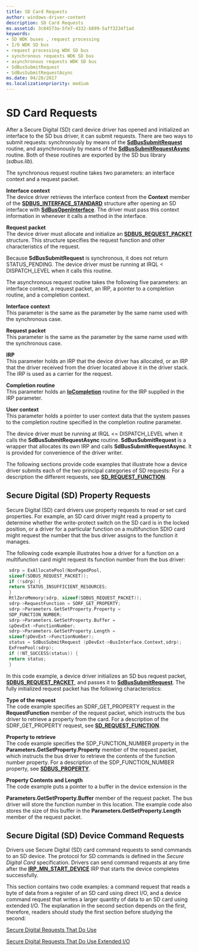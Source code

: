 ```yaml
---
title: SD Card Requests
author: windows-driver-content
description: SD Card Requests
ms.assetid: 3c04573a-5fe7-4332-b899-5aff3234f1ad
keywords:
- SD WDK buses , request processing
- I/O WDK SD bus
- request processing WDK SD bus
- synchronous requests WDK SD bus
- asynchronous requests WDK SD bus
- SdBusSubmitRequest
- SdBusSubmitRequestAsync
ms.date: 04/20/2017
ms.localizationpriority: medium
---
```


# SD Card Requests


After a Secure Digital (SD) card device driver has opened and initialized an interface to the SD bus driver, it can submit requests. There are two ways to submit requests: synchronously by means of the [**SdBusSubmitRequest**](https://msdn.microsoft.com/library/windows/hardware/ff537909) routine, and asynchronously by means of the [**SdBusSubmitRequestAsync**](https://msdn.microsoft.com/library/windows/hardware/ff537914) routine. Both of these routines are exported by the SD bus library (*sdbus.lib*).

The synchronous request routine takes two parameters: an interface context and a request packet.

<a href="" id="interface-context"></a>**Interface context**  
The device driver retrieves the interface context from the **Context** member of the [**SDBUS\_INTERFACE\_STANDARD**](https://msdn.microsoft.com/library/windows/hardware/ff537923) structure after opening an SD interface with [**SdBusOpenInterface**](https://msdn.microsoft.com/library/windows/hardware/ff537906). The driver must pass this context information in whenever it calls a method in the interface.

<a href="" id="request-packet"></a>**Request packet**  
The device driver must allocate and initialize an [**SDBUS\_REQUEST\_PACKET**](https://msdn.microsoft.com/library/windows/hardware/ff537931) structure. This structure specifies the request function and other characteristics of the request.

Because **SdBusSubmitRequest** is synchronous, it does not return STATUS\_PENDING. The device driver must be running at IRQL &lt; DISPATCH\_LEVEL when it calls this routine.

The asynchronous request routine takes the following five parameters: an interface context, a request packet, an IRP, a pointer to a completion routine, and a completion context.

<a href="" id="interface-context"></a>**Interface context**  
This parameter is the same as the parameter by the same name used with the synchronous case.

<a href="" id="request-packet"></a>**Request packet**  
This parameter is the same as the parameter by the same name used with the synchronous case.

<a href="" id="irp"></a>**IRP**  
This parameter holds an IRP that the device driver has allocated, or an IRP that the driver received from the driver located above it in the driver stack. The IRP is used as a carrier for the request.

<a href="" id="completion-routine"></a>**Completion routine**  
This parameter holds an [**IoCompletion**](https://msdn.microsoft.com/library/windows/hardware/ff548354) routine for the IRP supplied in the IRP parameter.

<a href="" id="user-context"></a>**User context**  
This parameter holds a pointer to user context data that the system passes to the completion routine specified in the completion routine parameter.

The device driver must be running at IRQL &lt;= DISPATCH\_LEVEL when it calls the **SdBusSubmitRequestAsync** routine. **SdBusSubmitRequest** is a wrapper that allocates its own IRP and calls **SdBusSubmitRequestAsync**. It is provided for convenience of the driver writer.

The following sections provide code examples that illustrate how a device driver submits each of the two principal categories of SD requests: For a description the different requests, see [**SD\_REQUEST\_FUNCTION**](https://msdn.microsoft.com/library/windows/hardware/ff538012).

## Secure Digital (SD) Property Requests


Secure Digital (SD) card drivers use property requests to read or set card properties. For example, an SD card driver might read a property to determine whether the write-protect switch on the SD card is in the locked position, or a driver for a particular function on a multifunction SDIO card might request the number that the bus driver assigns to the function it manages.

The following code example illustrates how a driver for a function on a multifunction card might request its function number from the bus driver:

```cpp
 sdrp = ExAllocatePool(NonPagedPool, 
 sizeof(SDBUS_REQUEST_PACKET));
 if (!sdrp) {
 return STATUS_INSUFFICIENT_RESOURCES;
 }
 RtlZeroMemory(sdrp, sizeof(SDBUS_REQUEST_PACKET));
 sdrp->RequestFunction = SDRF_GET_PROPERTY;
 sdrp->Parameters.GetSetProperty.Property = 
 SDP_FUNCTION_NUMBER;
 sdrp->Parameters.GetSetProperty.Buffer = 
 &pDevExt->FunctionNumber;
 sdrp->Parameters.GetSetProperty.Length = 
 sizeof(pDevExt->FunctionNumber);
 status = SdBusSubmitRequest (pDevExt->BusInterface.Context,sdrp);
 ExFreePool(sdrp);
 if (!NT_SUCCESS(status)) {
 return status;
 }
```

In this code example, a device driver initializes an SD bus request packet, [**SDBUS\_REQUEST\_PACKET**](https://msdn.microsoft.com/library/windows/hardware/ff537931), and passes it to [**SdBusSubmitRequest**](https://msdn.microsoft.com/library/windows/hardware/ff537909). The fully initialized request packet has the following characteristics:

<a href="" id="type-of-the-request"></a>**Type of the request**  
The code example specifies an SDRF\_GET\_PROPERTY request in the **RequestFunction** member of the request packet, which instructs the bus driver to retrieve a property from the card. For a description of the SDRF\_GET\_PROPERTY request, see [**SD\_REQUEST\_FUNCTION**](https://msdn.microsoft.com/library/windows/hardware/ff538012).

<a href="" id="property-to-retrieve"></a>**Property to retrieve**  
The code example specifies the SDP\_FUNCTION\_NUMBER property in the **Parameters.GetSetProperty.Property** member of the request packet, which instructs the bus driver to retrieve the contents of the function number property. For a description of the SDP\_FUNCTION\_NUMBER property, see [**SDBUS\_PROPERTY**](https://msdn.microsoft.com/library/windows/hardware/ff537927).

<a href="" id="property-contents-and-length"></a>**Property Contents and Length**  
The code example puts a pointer to a buffer in the device extension in the

**Parameters.GetSetProperty.Buffer** member of the request packet. The bus driver will store the function number in this location. The example code also stores the size of this buffer in the **Parameters.GetSetProperty.Length** member of the request packet.

## Secure Digital (SD) Device Command Requests


Drivers use Secure Digital (SD) card command requests to send commands to an SD device. The protocol for SD commands is defined in the *Secure Digital Card* specification. Drivers can send command requests at any time after the [**IRP\_MN\_START\_DEVICE**](https://msdn.microsoft.com/library/windows/hardware/ff551749) IRP that starts the device completes successfully.

This section contains two code examples: a command request that reads a byte of data from a register of an SD card using direct I/O, and a device command request that writes a larger quantity of data to an SD card using extended I/O. The explanation in the second section depends on the first, therefore, readers should study the first section before studying the second:

[Secure Digital Requests That Do Use](https://msdn.microsoft.com/library/windows/hardware/ff538051)

[Secure Digital Requests That Do Use Extended I/O](https://msdn.microsoft.com/library/windows/hardware/ff538055)

 

 





